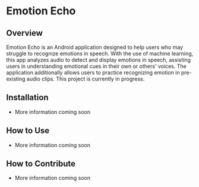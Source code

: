 # Emotion Echo

## Overview
Emotion Echo is an Android application designed to help users who may struggle to recognize 
emotions in speech. With the use of machine learning, this app analyzes audio to detect and display 
emotions in speech, assisting users in understanding emotional cues in their own or others' voices.
The application additionally allows users to practice recognizing emotion in pre-existing audio clips.
This project is currently in progress. 

## Installation
- More information coming soon

## How to Use 
- More information coming soon

## How to Contribute
- More information coming soon